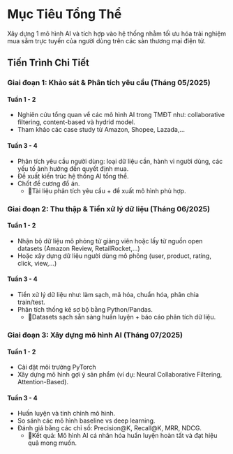 # Mục Tiêu Tổng Thể
Xây dựng 1 mô hình AI và tích hợp vào hệ thống nhằm tối ưu hóa trải nghiệm mua sắm trực tuyến của người dùng trên các sàn thương mại điện tử.

## Tiến Trình Chi Tiết
### Giai đoạn 1: Khảo sát & Phân tích yêu cầu (Tháng 05/2025)
#### Tuần 1 - 2
* Nghiên cứu tổng quan về các mô hình AI trong TMĐT như: collaborative filtering, content-based và hydrid model.
* Tham khảo các case study từ Amazon, Shopee, Lazada,...
#### Tuần 3 - 4
* Phân tích yêu cầu người dùng: loại dữ liệu cần, hành vi người dùng, các yếu tố ảnh hưởng đến quyết định mua.
* Đề xuất kiến trúc hệ thống AI tổng thể.
* Chốt đề cương đồ án.
  * 🎯Tài liệu phân tích yêu cầu + đề xuất mô hình phù hợp.

### Giai đoạn 2: Thu thập & Tiền xử lý dữ liệu (Tháng 06/2025)
#### Tuần 1 - 2
* Nhận bộ dữ liệu mô phỏng từ giảng viên hoặc lấy từ nguồn open datasets (Amazon Review, RetailRocket,...)
* Hoặc xây dựng dữ liệu người dùng mô phỏng (user, product, rating, click, view,...)
#### Tuần 3 - 4
* Tiền xử lý dữ liệu như: làm sạch, mã hóa, chuẩn hóa, phân chia train/test.
* Phân tích thống kê sơ bộ bằng Python/Pandas.
  * 🎯Datasets sạch sẵn sàng huấn luyện + báo cáo phân tích dữ liệu.

### Giai đoạn 3: Xây dựng mô hình AI (Tháng 07/2025)
#### Tuần 1 - 2
* Cài đặt môi trường PyTorch
* Xây dựng mô hình gợi ý sản phẩm (ví dụ: Neural Collaborative Filtering, Attention-Based).
#### Tuần 3 - 4
* Huấn luyện và tinh chỉnh mô hình.
* So sánh các mô hình baseline vs deep learning.
* Đánh giá bằng các chỉ số: Precision@K, Recall@K, MRR, NDCG.
  * 🎯Kết quả: Mô hình AI cá nhân hóa huấn luyện hoàn tất và đạt hiệu quả mong muốn.

